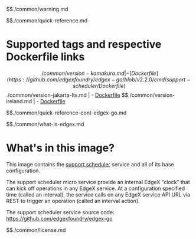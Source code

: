 $$./common/warning.md

$$./common/quick-reference.md

# Supported tags and respective Dockerfile links

$$./common/version-kamakura.md |
        - [Dockerfile](https://github.com/edgexfoundry/edgex-go/blob/v2.2.0/cmd/support-scheduler/Dockerfile)
$$./common/version-jakarta-lts.md |
        - [Dockerfile](https://github.com/edgexfoundry/edgex-go/blob/v2.1.0/cmd/support-scheduler/Dockerfile)
$$./common/version-ireland.md |
        - [Dockerfile](https://github.com/edgexfoundry/edgex-go/blob/v2.0.0/cmd/support-scheduler/Dockerfile)

$$./common/quick-reference-cont-edgex-go.md

$$./common/what-is-edgex.md

# What's in this image?

This image contains the [support scheduler](https://docs.edgexfoundry.org/2.0/microservices/support/scheduler/Ch-Scheduling/) service and all of its base configuration.

The support scheduler micro service provide an internal EdgeX “clock” that can kick off operations in any EdgeX service. At a configuration specified time (called an interval), the service calls on any EdgeX service API URL via REST to trigger an operation (called an interval action).

The support scheduler service source code: <https://github.com/edgexfoundry/edgex-go>

$$./common/license.md
